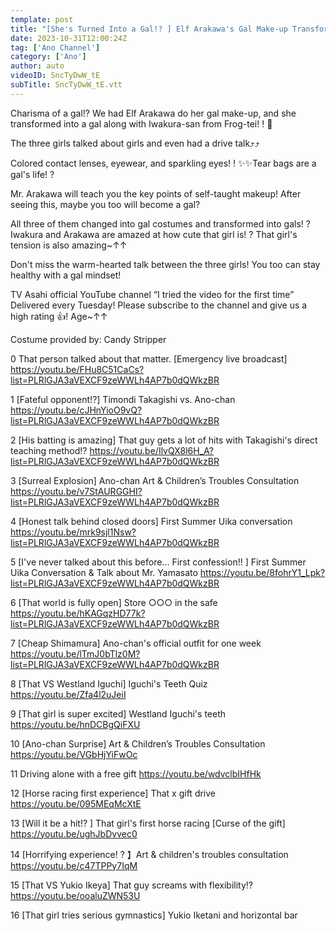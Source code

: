```yaml
---
template: post
title: "[She's Turned Into a Gal!? ️] Elf Arakawa's Gal Make-up Transforms Her and Her Best Friend Iwakura! ️ [Ano Channel #30]"
date: 2023-10-31T12:00:24Z
tag: ['Ano Channel']
category: ['Ano']
author: auto 
videoID: SncTyDwW_tE
subTitle: SncTyDwW_tE.vtt
---
```

Charisma of a gal⁉️ We had Elf Arakawa do her gal make-up, and she transformed into a gal along with Iwakura-san from Frog-tei! ! 💄

The three girls talked about girls and even had a drive talk⤴️⤴️

Colored contact lenses, eyewear, and sparkling eyes! ! ✨✨Tear bags are a gal's life! ?

Mr. Arakawa will teach you the key points of self-taught makeup!
After seeing this, maybe you too will become a gal?

All three of them changed into gal costumes and transformed into gals! ? Iwakura and Arakawa are amazed at how cute that girl is! ?
That girl's tension is also amazing~↑↑

Don't miss the warm-hearted talk between the three girls!
You too can stay healthy with a gal mindset!

TV Asahi official YouTube channel “I tried the video for the first time”
Delivered every Tuesday!
Please subscribe to the channel and give us a high rating 👍! Age~↑↑

Costume provided by: Candy Stripper


0 That person talked about that matter. [Emergency live broadcast]
https://youtu.be/FHu8C51CaCs?list=PLRlGJA3aVEXCF9zeWWLh4AP7b0dQWkzBR

1 [Fateful opponent⁉️] Timondi Takagishi vs. Ano-chan
https://youtu.be/cJHnYioO9vQ?list=PLRlGJA3aVEXCF9zeWWLh4AP7b0dQWkzBR

2 [His batting is amazing] That guy gets a lot of hits with Takagishi's direct teaching method⁉️
https://youtu.be/IlvQX8l6H_A?list=PLRlGJA3aVEXCF9zeWWLh4AP7b0dQWkzBR

3 [Surreal Explosion] Ano-chan Art & Children’s Troubles Consultation
https://youtu.be/v7StAURGGHI?list=PLRlGJA3aVEXCF9zeWWLh4AP7b0dQWkzBR

4 [Honest talk behind closed doors] First Summer Uika conversation
https://youtu.be/mrk9sjl1Nsw?list=PLRlGJA3aVEXCF9zeWWLh4AP7b0dQWkzBR

5 [I've never talked about this before... First confession!! ️] First Summer Uika Conversation & Talk about Mr. Yamasato
https://youtu.be/8fohrY1_Lpk?list=PLRlGJA3aVEXCF9zeWWLh4AP7b0dQWkzBR

6 [That world is fully open] Store ○○○ in the safe
https://youtu.be/hKAGqzHD77k?list=PLRlGJA3aVEXCF9zeWWLh4AP7b0dQWkzBR

7 [Cheap Shimamura] Ano-chan's official outfit for one week
https://youtu.be/lTmJ0bTlz0M?list=PLRlGJA3aVEXCF9zeWWLh4AP7b0dQWkzBR

8 [That VS Westland Iguchi] Iguchi's Teeth Quiz
https://youtu.be/Zfa4l2uJeiI

9 [That girl is super excited] Westland Iguchi's teeth
https://youtu.be/hnDCBgQiFXU

10 [Ano-chan Surprise] Art & Children’s Troubles Consultation
https://youtu.be/VGbHjYiFwOc

11 Driving alone with a free gift
https://youtu.be/wdvclbIHfHk

12 [Horse racing first experience] That x gift drive
https://youtu.be/095MEqMcXtE

13 [Will it be a hit!? ️] That girl's first horse racing [Curse of the gift]
https://youtu.be/ughJbDvvec0

14 [Horrifying experience! ? 】Art & children's troubles consultation
https://youtu.be/c47TPPy7IqM

15 [That VS Yukio Ikeya] That guy screams with flexibility⁉️
https://youtu.be/ooaluZWN53U

16 [That girl tries serious gymnastics] Yukio Iketani and horizontal bar